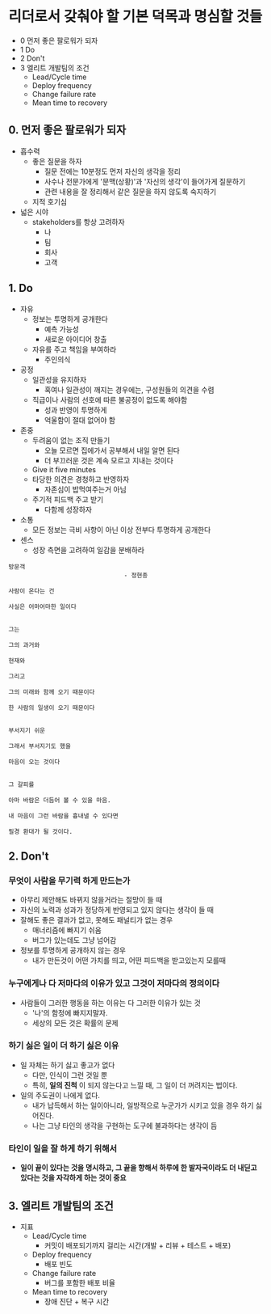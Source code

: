 # 리더로서 갖춰야 할 기본 덕목과 명심할 것들

- 0 먼저 좋은 팔로워가 되자
- 1 Do
- 2 Don't
- 3 엘리트 개발팀의 조건
  - Lead/Cycle time
  - Deploy frequency
  - Change failure rate
  - Mean time to recovery

## 0. 먼저 좋은 팔로워가 되자

- 흡수력
  - 좋은 질문을 하자
    - 질문 전에는 10분정도 먼저 자신의 생각을 정리
    - 사수나 전문가에게 '문맥(상황)'과 '자신의 생각'이 들어가게 질문하기
    - 관련 내용을 잘 정리해서 같은 질문을 하지 않도록 숙지하기
  - 지적 호기심
- 넓은 시야
  - stakeholders를 항상 고려하자
    - 나
    - 팀
    - 회사
    - 고객

## 1. Do

- 자유
  - 정보는 투명하게 공개한다
    - 예측 가능성
    - 새로운 아이디어 창출
  - 자유를 주고 책임을 부여하라
    - 주인의식
- 공정
  - 일관성을 유지하자
    - 혹여나 일관성이 깨지는 경우에는, 구성원들의 의견을 수렴
  - 직급이나 사람의 선호에 따른 불공정이 없도록 해야함
    - 성과 반영이 투명하게
    - 억울함이 절대 없어야 함
- 존중
  - 두려움이 없는 조직 만들기
    - 오늘 모르면 집에가서 공부해서 내일 알면 된다
    - 더 부끄러운 것은 계속 모르고 지내는 것이다
  - Give it five minutes
  - 타당한 의견은 경청하고 반영하자
    - 자존심이 밥먹여주는거 아님
  - 주기적 피드백 주고 받기
    - 다함께 성장하자
- 소통
  - 모든 정보는 극비 사항이 아닌 이상 전부다 투명하게 공개한다
- 센스
  - 성장 측면을 고려하여 일감을 분배하라

```
방문객
                                - 정현종

사람이 온다는 건

사실은 어마어마한 일이다


그는

그의 과거와

현재와

그리고

그의 미래와 함께 오기 때문이다

한 사람의 일생이 오기 때문이다


부서지기 쉬운

그래서 부서지기도 했을

마음이 오는 것이다


그 갈피를

아마 바람은 더듬어 볼 수 있을 마음.

내 마음이 그런 바람을 흉내낼 수 있다면

필경 환대가 될 것이다.
```

## 2. Don't

### 무엇이 사람을 무기력 하게 만드는가

- 아무리 제안해도 바뀌지 않을거라는 절망이 들 때
- 자신의 노력과 성과가 정당하게 반영되고 있지 않다는 생각이 들 때
- 잘해도 좋은 결과가 없고, 못해도 패널티가 없는 경우
  - 매너리즘에 빠지기 쉬움
  - 버그가 있는데도 그냥 넘어감
- 정보를 투명하게 공개하지 않는 경우
  - 내가 만든것이 어떤 가치를 띄고, 어떤 피드백을 받고있는지 모를때

### 누구에게나 다 저마다의 이유가 있고 그것이 저마다의 정의이다

- 사람들이 그러한 행동을 하는 이유는 다 그러한 이유가 있는 것
  - '나'의 함정에 빠지지말자.
  - 세상의 모든 것은 확률의 문제

### 하기 싫은 일이 더 하기 싫은 이유

- 일 자체는 하기 싫고 좋고가 없다
  - 다만, 인식이 그런 것일 뿐
  - 특히, **일의 진척** 이 되지 않는다고 느낄 때, 그 일이 더 꺼려지는 법이다.
- 일의 주도권이 나에게 없다.
  - 내가 납득해서 하는 일이아니라, 일방적으로 누군가가 시키고 있을 경우 하기 싫어진다.
  - 나는 그냥 타인의 생각을 구현하는 도구에 불과하다는 생각이 듬

### 타인이 일을 잘 하게 하기 위해서

- **일이 끝이 있다는 것을 명시하고, 그 끝을 향해서 하루에 한 발자국이라도 더 내딛고 있다는 것을 자각하게 하는 것이 중요**

## 3. 엘리트 개발팀의 조건

- 지표
  - Lead/Cycle time
    - 커밋이 배포되기까지 걸리는 시간(개발 + 리뷰 + 테스트 + 배포)
  - Deploy frequency
    - 배포 빈도
  - Change failure rate
    - 버그를 포함한 배포 비율
  - Mean time to recovery
    - 장애 진단 + 복구 시간
